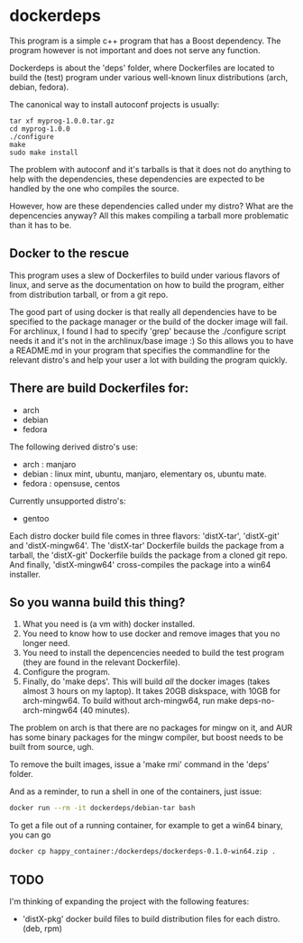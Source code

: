 dockerdeps
==========

This program is a simple c++ program that has a Boost dependency. The program however is not important and does not serve any function.

Dockerdeps is about the 'deps' folder, where Dockerfiles are located to build the (test) program under various well-known linux distributions (arch, debian, fedora).

The canonical way to install autoconf projects is usually:

```
tar xf myprog-1.0.0.tar.gz
cd myprog-1.0.0
./configure
make
sudo make install
```

The problem with autoconf and it's tarballs is that it does not do anything to help with the dependencies, these dependencies are expected to be handled by the one who compiles the source.

However, how are these dependencies called under my distro? What are the depencencies anyway? All this makes compiling a tarball more problematic than it has to be.

Docker to the rescue
--------------------

This program uses a slew of Dockerfiles to build under various flavors of linux, and serve as the documentation on how to build the program, either from distribution tarball, or from a git repo.

The good part of using docker is that really all dependencies have to be specified to the package manager or the build of the docker image will fail. For archlinux, I found I had to specify 'grep' because the ./configure script needs it and it's not in the archlinux/base image :) So this allows you to have a README.md in your program that specifies the commandline for the relevant distro's and help your user a lot with building the program quickly.

There are build Dockerfiles for:
--------------------------------

* arch
* debian
* fedora

The following derived distro's use:
* arch : manjaro
* debian : linux mint, ubuntu, manjaro, elementary os, ubuntu mate.
* fedora : opensuse, centos

Currently unsupported distro's:
* gentoo

Each distro docker build file comes in three flavors: 'distX-tar', 'distX-git' and 'distX-mingw64'. The 'distX-tar' Dockerfile builds the package from a tarball, the 'distX-git' Dockerfile builds the package from a cloned git repo. And finally, 'distX-mingw64' cross-compiles the package into a win64 installer.

So you wanna build this thing?
------------------------------

1) What you need is (a vm with) docker installed.
2) You need to know how to use docker and remove images that you no longer need.
3) You need to install the depencencies needed to build the test program (they are found in the relevant Dockerfile).
4) Configure the program.
5) Finally, do 'make deps'. This will build *all* the docker images (takes almost 3 hours on my laptop). It takes 20GB diskspace, with 10GB for arch-mingw64. To build without arch-mingw64, run make deps-no-arch-mingw64 (40 minutes).

The problem on arch is that there are no packages for mingw on it, and AUR has some binary packages for the mingw compiler, but boost needs to be built from source, ugh.

To remove the built images, issue a 'make rmi' command in the 'deps' folder.

And as a reminder, to run a shell in one of the containers, just issue:
```bash
docker run --rm -it dockerdeps/debian-tar bash
```
To get a file out of a running container, for example to get a win64 binary, you can go
```bash
docker cp happy_container:/dockerdeps/dockerdeps-0.1.0-win64.zip .
```

TODO
----
I'm thinking of expanding the project with the following features:
* 'distX-pkg' docker build files to build distribution files for each distro. (deb, rpm)

